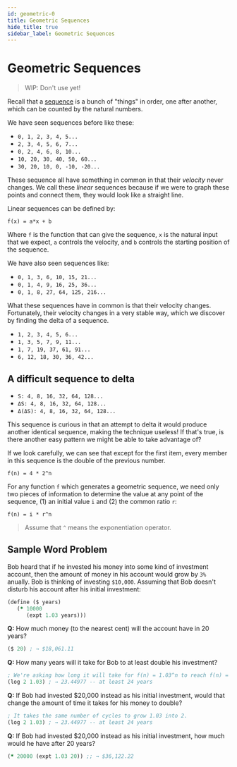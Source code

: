 ```yaml
---
id: geometric-0
title: Geometric Sequences
hide_title: true
sidebar_label: Geometric Sequences
---
```


# Geometric Sequences

> WIP: Don't use yet!

Recall that a [sequence](sequence.md) is a bunch of "things" in order, one after 
another, which can be counted by the natural numbers.

We have seen sequences before like these:

  * `0, 1, 2, 3, 4, 5...`
  * `2, 3, 4, 5, 6, 7...`
  * `0, 2, 4, 6, 8, 10...`
  * `10, 20, 30, 40, 50, 60...`
  * `30, 20, 10, 0, -10, -20...`

These sequence all have something in common in that their *velocity* never 
changes. We call these *linear* sequences because if we were to graph these
points and connect them, they would look like a straight line.

Linear sequences can be defined by:

`f(x) = a*x + b`

Where `f` is the function that can give the sequence, `x` is the natural input
that we expect, `a` controls the velocity, and `b` controls the starting 
position of the sequence.

We have also seen sequences like:

  * `0, 1, 3, 6, 10, 15, 21...`
  * `0, 1, 4, 9, 16, 25, 36...`
  * `0, 1, 8, 27, 64, 125, 216...`

What these sequences have in common is that their velocity changes. Fortunately,
their velocity changes in a very stable way, which we discover by finding the
delta of a sequence.

  * `1, 2, 3, 4, 5, 6...`
  * `1, 3, 5, 7, 9, 11...`
  * `1, 7, 19, 37, 61, 91...`
  * `6, 12, 18, 30, 36, 42...`

## A difficult sequence to delta

  * `S: 4, 8, 16, 32, 64, 128...`
  * `ΔS: 4, 8, 16, 32, 64, 128...`
  * `Δ(ΔS): 4, 8, 16, 32, 64, 128...`

This sequence is curious in that an attempt to delta it would produce another
identical sequence, making the technique useless! If that's true, is there
another easy pattern we might be able to take advantage of?

If we look carefully, we can see that except for the first item, every member in
this sequence is the double of the previous number.

`f(n) = 4 * 2^n`

For any function `f` which generates a geometric sequence, we need only two 
pieces of information to determine the value at any point of the sequence, 
(1) an initial value `i` and (2) the common ratio `r`:

`f(n) = i * r^n`

> Assume that `^` means the exponentiation operator.

## Sample Word Problem

Bob heard that if he invested his money into some kind of investment account,
then the amount of money in his account would grow by `3%` anually. Bob is 
thinking of investing `$10,000`. Assuming that Bob doesn't disturb his account 
after his initial investment:

``` clojure
(define ($ years)
   (* 10000
      (expt 1.03 years)))
```

**Q:** How much money (to the nearest cent) will the account have in 20 years?

``` clojure
($ 20) ; → $18,061.11
```

**Q:** How many years will it take for Bob to at least double his investment?

``` clojure
; We're asking how long it will take for f(n) = 1.03^n to reach f(n) = 2.
(log 2 1.03) ; → 23.44977 -- at least 24 years
```

**Q:** If Bob had invested $20,000 instead as his initial investment, would that
change the amount of time it takes for his money to double?

``` clojure
; It takes the same number of cycles to grow 1.03 into 2.
(log 2 1.03) ; → 23.44977 -- at least 24 years
```

**Q:** If Bob had invested $20,000 instead as his initial investment, how much 
would he have after 20 years?

``` clojure
(* 20000 (expt 1.03 20)) ;; → $36,122.22
```

